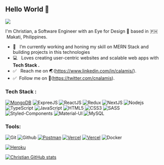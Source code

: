 ## Hello World 👋
![](https://komarev.com/ghpvc/?username=raintomista&style=flat-square)

I'm Christian, a Software Engineer with an Eye for Design 🎨 based in 🇵🇭 &nbsp;Makati, Philippines.

- 🚀 &nbsp; I’m currently working and honing my skill on MERN Stack and building projects in this technologies
- 💻 &nbsp; Loves creating user-centric websites and scalable web apps with **Tech Stack .**
- ✅ &nbsp; Reach me on 🌏(https://www.linkedin.com/in/calamis/).
- ✅&nbsp; Follow me on 🌝(https://twitter.com/cnalamis).

### Tech Stack :
<a href="#"><img alt="MongoDB" src ="https://img.shields.io/badge/MongoDB-%234ea94b.svg?logo=mongodb&logoColor=white"></a>
![ExpreeJS](https://img.shields.io/badge/-ExpressJS-000000?style=flat-square&logo=express)
![ReactJS](https://img.shields.io/badge/-ReactJS-000000?style=flat-square&logo=react)
![Redux](https://img.shields.io/badge/-Redux-764abc?style=flat-square&logo=redux)
![NextJS](https://img.shields.io/badge/-NextJS-000000?style=flat-square&logo=next-js)
![Nodejs](https://img.shields.io/badge/-Nodejs-black?style=flat-square&logo=Node.js)
![TypeScript](https://img.shields.io/badge/-TypeScript-fff?style=flat-square&logo=typescript)
![JavaScript](https://img.shields.io/badge/-JavaScript-black?style=flat-square&logo=javascript)
![HTML5](https://img.shields.io/badge/-HTML5-E34F26?style=flat-square&logo=html5&logoColor=white)
![CSS3](https://img.shields.io/badge/-CSS3-1572B6?style=flat-square&logo=css3)
![SASS](https://img.shields.io/badge/-SASS-1572B6?style=flat-square&logo=sass)
![Styled-Components](https://img.shields.io/badge/-StyledComponents-424242?style=flat-square&logo=styled-components)
![Material-UI](https://img.shields.io/badge/-MaterialUI-007FFF?style=flat-square&logo=materialui)
![MySQL](https://img.shields.io/badge/-MySQL-eaeaea?style=flat-square&logo=mysql)

### Tools:
![Git](https://img.shields.io/badge/-Git-black?style=flat-square&logo=git)
![Github](https://img.shields.io/badge/-Github-black?style=flat-square&logo=github)
<a href="#"><img alt="Postman" src="https://img.shields.io/badge/Postman-FF6C37?logo=postman&logoColor=white"></a>
<a href="#"><img alt="Vercel" src="https://img.shields.io/badge/Vercel%20-%23000000.svg?logo=vercel&logoColor=white"></a>
<a href="#"><img alt="Vercel" src="https://img.shields.io/badge/-jira-blue?style=flat-square&logo=jira"></a>
![Docker](https://img.shields.io/badge/-Docker-black?style=flat-square&logo=docker)

<a href="#"><img alt="Heroku" src="https://img.shields.io/badge/Heroku%20-%23430098.svg?logo=heroku&logoColor=white"></a>




[![Christian GitHub stats](https://github-readme-stats.vercel.app/api?username=calamis&count_private=true&show_icons=true&hide_title=true)](https://github.com/anuraghazra/github-readme-stats)
